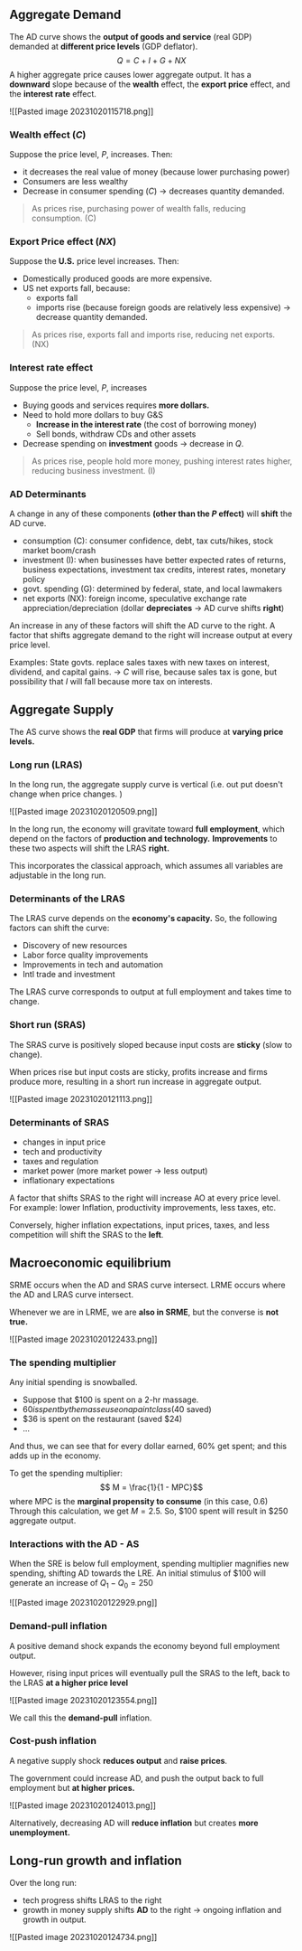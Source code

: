 ## Aggregate Demand
The AD curve shows the **output of goods and service** (real GDP) demanded at **different price levels** (GDP deflator).
$$Q = C + I + G + NX$$
A higher aggregate price causes lower aggregate output. It has a **downward** slope because of the **wealth** effect, the **export price** effect, and the **interest rate** effect.

![[Pasted image 20231020115718.png]]
### Wealth effect ($C$)
Suppose the price level, $P$, increases. Then: 
- it decreases the real value of money (because lower purchasing power)
- Consumers are less wealthy
- Decrease in consumer spending ($C$) $\rightarrow$ decreases quantity demanded.

> As prices rise, purchasing power of wealth falls, reducing consumption. (C)
### Export Price effect ($NX$)
Suppose the **U.S.** price level increases. Then: 
- Domestically produced goods are more expensive. 
- US net exports fall, because: 
	- exports fall
	- imports rise (because foreign goods are relatively less expensive)
$\rightarrow$ decrease quantity demanded.

> As prices rise, exports fall and imports rise, reducing net exports. (NX)
### Interest rate effect
Suppose the price level, $P$, increases
- Buying goods and services requires **more dollars.**
- Need to hold more dollars to buy G&S
	- **Increase in the interest rate** (the cost of borrowing money)
	- Sell bonds, withdraw CDs and other assets
- Decrease spending on **investment** goods $\rightarrow$ decrease in $Q$.

> As prices rise, people hold more money, pushing interest rates higher, reducing business investment. (I)

### AD Determinants
A change in any of these components **(other than the $P$ effect)** will **shift** the AD curve.
 - consumption (C): consumer confidence, debt, tax cuts/hikes, stock market boom/crash
 - investment (I): when businesses have better expected rates of returns, business expectations, investment tax credits, interest rates, monetary policy
 - govt. spending (G): determined by federal, state, and local lawmakers
 - net exports (NX): foreign income, speculative exchange rate appreciation/depreciation (dollar **depreciates** $\rightarrow$ AD curve shifts **right**)

An increase in any of these factors will shift the AD curve to the right. A factor that shifts aggregate demand to the right will increase output at every price level. 

Examples: 
State govts. replace sales taxes with new taxes on interest, dividend, and capital gains. 
$\rightarrow$ $C$ will rise, because sales tax is gone, but possibility that $I$ will fall because more tax on interests.

## Aggregate Supply
The AS curve shows the **real GDP** that firms will produce at **varying price levels.**

### Long run (LRAS)
In the long run, the aggregate supply curve is vertical (i.e. out put doesn't change when price changes. )

![[Pasted image 20231020120509.png]]

In the long run, the economy will gravitate toward **full employment**, which depend on the factors of **production and technology.** **Improvements** to these two aspects will shift the LRAS **right.**

This incorporates the classical approach, which assumes all variables are adjustable in the long run.

### Determinants of the LRAS
The LRAS curve depends on the **economy's capacity.** So, the following factors can shift the curve: 
- Discovery of new resources
- Labor force quality improvements
- Improvements in tech and automation
- Intl trade and investment

The LRAS curve corresponds to output at full employment and takes time to change. 

### Short run (SRAS)
The SRAS curve is positively sloped because input costs are **sticky** (slow to change). 

When prices rise but input costs are sticky, profits increase and firms produce more, resulting in a short run increase in aggregate output. 

![[Pasted image 20231020121113.png]]

### Determinants of SRAS
- changes in input price
- tech and productivity
- taxes and regulation
- market power (more market power $\rightarrow$ less output)
- inflationary expectations

A factor that shifts SRAS to the right will increase AO at every price level. For example: lower Inflation, productivity improvements, less taxes, etc.

Conversely, higher inflation expectations, input prices, taxes, and less competition will shift the SRAS to the **left**.

## Macroeconomic equilibrium
SRME occurs when the AD and SRAS curve intersect. LRME occurs where the AD and LRAS curve intersect. 

Whenever we are in LRME, we are **also in SRME**, but the converse is **not true.**

![[Pasted image 20231020122433.png]]

### The spending multiplier
Any initial spending is snowballed. 
- Suppose that $100 is spent on a 2-hr massage.
- $60 is spent by the masseuse on a paint class ($40 saved)
- $36 is spent on the restaurant (saved $24)
- ...

And thus, we can see that for every dollar earned, 60% get spent; and this adds up in the economy. 

To get the spending multiplier: 
$$ M = \frac{1}{1 - MPC}$$
where MPC is the **marginal propensity to consume** (in this case, 0.6) Through this calculation, we get $M = 2.5$. So, $100 spent will result in $250 aggregate output. 

### Interactions with the AD - AS
When the SRE is below full employment, spending multiplier magnifies new spending, shifting AD towards the LRE. An initial stimulus of $100 will generate an increase of $Q_1 - Q_0 = 250$

![[Pasted image 20231020122929.png]]

### Demand-pull inflation
A positive demand shock expands the economy beyond full employment output. 

However, rising input prices will eventually pull the SRAS to the left, back to the LRAS **at a higher price level**

![[Pasted image 20231020123554.png]]

We call this the **demand-pull** inflation. 

### Cost-push inflation
A negative supply shock **reduces output** and **raise prices**. 

The government could increase AD, and push the output back to full employment but **at higher prices.**

![[Pasted image 20231020124013.png]]

Alternatively, decreasing AD will **reduce inflation** but creates **more unemployment.**

## Long-run growth and inflation
Over the long run: 
- tech progress shifts LRAS to the right
- growth in money supply shifts **AD** to the right
$\rightarrow$ ongoing inflation and growth in output. 

![[Pasted image 20231020124734.png]]
